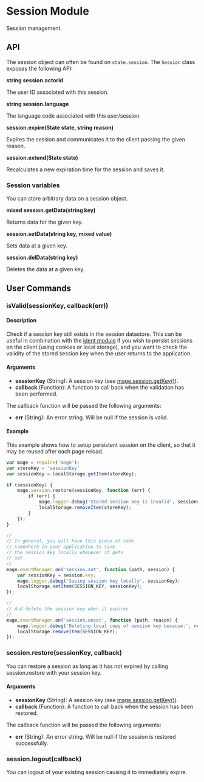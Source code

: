 # Session Module

Session management.

## API

The session object can often be found on `state.session`. The `Session` class exposes the following API:

**string session.actorId**

The user ID associated with this session.

**string session.language**

The language code associated with this user/session.

**session.expire(State state, string reason)**

Expires the session and communicates it to the client passing the given reason.

**session.extend(State state)**

Recalculates a new expiration time for the session and saves it.

### Session variables

You can store arbitrary data on a session object.

**mixed session.getData(string key)**

Returns data for the given key.

**session.setData(string key, mixed value)**

Sets data at a given key.

**session.delData(string key)**

Deletes the data at a given key.


## User Commands

### isValid(sessionKey, callback(err))

#### Description

Check if a session key still exists in the session datastore. This can be useful in combination
with the [ident module](../ident) if you wish to persist sessions on the client (using cookies or
local storage), and you want to check the validity of the stored session key when the user returns
to the application.

#### Arguments

* **sessionKey** (String): A session key (see [mage.session.getKey()](./client.js#L35)).
* **callback** (Function): A function to call back when the validation has been performed.

The callback function will be passed the following arguments:

* **err** (String): An error string. Will be null if the session is valid.

#### Example

This example shows how to setup persistent session
on the client, so that it may be reused after each
page reload.

```javascript
var mage = require('mage');
var storeKey = 'sessionKey'
var sessionKey = localStorage.getItem(storeKey);

if (sessionKey) {
	mage.session.restore(sessionKey, function (err) {
		if (err) {
			mage.logger.debug('Stored session key is invalid', sessionKey);
			localStorage.removeItem(storeKey);
		}
	});
}

//
// In general, you will have this piece of code
// somewhere in your application to save
// the session key locally whenever it gets
// set
//
mage.eventManager.on('session.set', function (path, session) {
	var sessionKey = session.key;
	mage.logger.debug('Saving session key locally', sessionKey);
	localStorage.setItem(SESSION_KEY, sessionKey);
});

//
// And delete the session key when it expires
//
mage.eventManager.on('session.unset', function (path, reason) {
	mage.logger.debug('Deleting local copy of session key because:', reason);
	localStorage.removeItem(SESSION_KEY);
});
```

### session.restore(sessionKey, callback)

You can restore a session as long as it has not expired by calling session.restore with your
session key.

#### Arguments

* **sessionKey** (String): A session key (see [mage.session.getKey()](./client.js#L35)).
* **callback** (Function): A function to call back when the session has been restored.

The callback function will be passed the following arguments:

* **err** (String): An error string. Will be null if the session is restored successfully.

### session.logout(callback)

You can logout of your existing session causing it to immediately expire.
